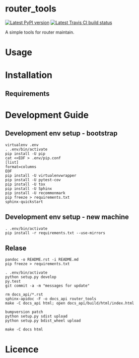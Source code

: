 # router_tools

[![Latest PyPI version](https://img.shields.io/pypi/v/router_tools.svg)](https://pypi.python.org/pypi/router_tools) [![Latest Travis CI build status](https://travis-ci.org/renweibo/router_tools.png)](https://travis-ci.org/renweibo/router_tools)

A simple tools for router maintain.

# Usage

# Installation

## Requirements

# Development Guide

## Development env setup - bootstrap

```
virtualenv .env
. .env/bin/activate
pip install -U pip
cat <<EOF > .env/pip.conf
[list]
format=columns
EOF
pip install -U virtualenvwrapper
pip install -U pytest-cov
pip install -U tox
pip install -U Sphinx
pip install -U recommonmark
pip freeze > requirements.txt
sphinx-quickstart
```

## Development env setup - new machine

```
. .env/bin/activate
pip install -r requirements.txt --use-mirrors
```

## Relase

```
pandoc -o README.rst -i README.md
pip freeze > requirements.txt

. .env/bin/activate
python setup.py develop
py.test
git commit -a -m "messages for update"

rm docs_api/*.rst
sphinx-apidoc -F -o docs_api router_tools
make -C docs_api html; open docs_api/build/html/index.html

bumpversion patch
python setup.py sdist upload
python setup.py bdist_wheel upload

make -C docs html
```

# Licence
